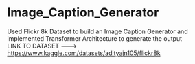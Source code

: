 # Image_Caption_Generator
Used Flickr 8k Dataset to build an Image Caption Generator and implemented Transformer Architecture to generate the output           
LINK TO DATASET ---> https://www.kaggle.com/datasets/adityajn105/flickr8k
